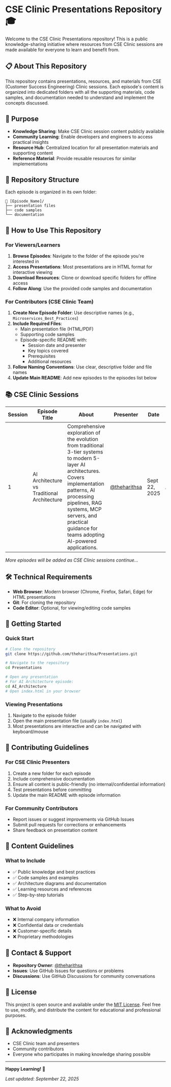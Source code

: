 # CSE Clinic Presentations Repository 🎓

Welcome to the CSE Clinic Presentations repository! This is a public knowledge-sharing initiative where resources from CSE Clinic sessions are made available for everyone to learn and benefit from.

## 📋 About This Repository

This repository contains presentations, resources, and materials from CSE (Customer Success Engineering) Clinic sessions. Each episode's content is organized into dedicated folders with all the supporting materials, code samples, and documentation needed to understand and implement the concepts discussed.

## 🎯 Purpose

- **Knowledge Sharing**: Make CSE Clinic session content publicly available
- **Community Learning**: Enable developers and engineers to access practical insights
- **Resource Hub**: Centralized location for all presentation materials and supporting content
- **Reference Material**: Provide reusable resources for similar implementations

## 📁 Repository Structure

Each episode is organized in its own folder:
```
📁 [Episode_Name]/
├── presentation files
├── code samples
└── documentation
```

## 🚀 How to Use This Repository

### For Viewers/Learners

1. **Browse Episodes**: Navigate to the folder of the episode you're interested in
2. **Access Presentations**: Most presentations are in HTML format for interactive viewing
3. **Download Resources**: Clone or download specific folders for offline access
4. **Follow Along**: Use the provided code samples and documentation

### For Contributors (CSE Clinic Team)

1. **Create New Episode Folder**: Use descriptive names (e.g., `Microservices_Best_Practices`)
2. **Include Required Files**:
   - Main presentation file (HTML/PDF)
   - Supporting code samples
   - Episode-specific README with:
     - Session date and presenter
     - Key topics covered
     - Prerequisites
     - Additional resources
3. **Follow Naming Conventions**: Use clear, descriptive folder and file names
4. **Update Main README**: Add new episodes to the episodes list below

## 📚 CSE Clinic Sessions

| Session | Episode Title | About | Presenter | Date | Resources |
|---------|---------------|--------|-----------|------|-----------|
| 1 | AI Architecture vs Traditional Architecture | Comprehensive exploration of the evolution from traditional 3-tier systems to modern 5-layer AI architectures. Covers implementation patterns, AI processing pipelines, RAG systems, MCP servers, and practical guidance for teams adopting AI-powered applications. | [@theharithsa](https://github.com/theharithsa) | Sept 22, 2025 | [`AI_Architecture/`](./1_AI_Architecture/) |

*More episodes will be added as CSE Clinic sessions continue...*

## 🛠️ Technical Requirements

- **Web Browser**: Modern browser (Chrome, Firefox, Safari, Edge) for HTML presentations
- **Git**: For cloning the repository
- **Code Editor**: Optional, for viewing/editing code samples

## 📖 Getting Started

### Quick Start
```bash
# Clone the repository
git clone https://github.com/theharithsa/Presentations.git

# Navigate to the repository
cd Presentations

# Open any presentation
# For AI Architecture episode:
cd AI_Architecture
# Open index.html in your browser
```

### Viewing Presentations
1. Navigate to the episode folder
2. Open the main presentation file (usually `index.html`)
3. Most presentations are interactive and can be navigated with keyboard/mouse

## 🤝 Contributing Guidelines

### For CSE Clinic Presenters
1. Create a new folder for each episode
2. Include comprehensive documentation
3. Ensure all content is public-friendly (no internal/confidential information)
4. Test presentations before committing
5. Update the main README with episode information

### For Community Contributors
- Report issues or suggest improvements via GitHub Issues
- Submit pull requests for corrections or enhancements
- Share feedback on presentation content

## 📝 Content Guidelines

### What to Include
- ✅ Public knowledge and best practices
- ✅ Code samples and examples
- ✅ Architecture diagrams and documentation
- ✅ Learning resources and references
- ✅ Step-by-step tutorials

### What to Avoid
- ❌ Internal company information
- ❌ Confidential data or credentials
- ❌ Customer-specific details
- ❌ Proprietary methodologies

## 📧 Contact & Support

- **Repository Owner**: [@theharithsa](https://github.com/theharithsa)
- **Issues**: Use GitHub Issues for questions or problems
- **Discussions**: Use GitHub Discussions for community conversations

## 📄 License

This project is open source and available under the [MIT License](LICENSE). Feel free to use, modify, and distribute the content for educational and professional purposes.

## 🌟 Acknowledgments

- CSE Clinic team and presenters
- Community contributors
- Everyone who participates in making knowledge sharing possible

---

**Happy Learning! 🎉**

*Last updated: September 22, 2025*